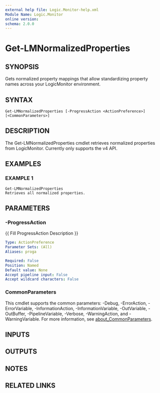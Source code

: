 ```yaml
---
external help file: Logic.Monitor-help.xml
Module Name: Logic.Monitor
online version:
schema: 2.0.0
---
```


# Get-LMNormalizedProperties

## SYNOPSIS
Gets normalized property mappings that allow standardizing property names across your LogicMonitor environment.

## SYNTAX

```
Get-LMNormalizedProperties [-ProgressAction <ActionPreference>] [<CommonParameters>]
```

## DESCRIPTION
The Get-LMNormalizedProperties cmdlet retrieves normalized properties from LogicMonitor.
Currently only supports the v4 API.

## EXAMPLES

### EXAMPLE 1
```
Get-LMNormalizedProperties
Retrieves all normalized properties.
```

## PARAMETERS

### -ProgressAction
{{ Fill ProgressAction Description }}

```yaml
Type: ActionPreference
Parameter Sets: (All)
Aliases: proga

Required: False
Position: Named
Default value: None
Accept pipeline input: False
Accept wildcard characters: False
```

### CommonParameters
This cmdlet supports the common parameters: -Debug, -ErrorAction, -ErrorVariable, -InformationAction, -InformationVariable, -OutVariable, -OutBuffer, -PipelineVariable, -Verbose, -WarningAction, and -WarningVariable. For more information, see [about_CommonParameters](http://go.microsoft.com/fwlink/?LinkID=113216).

## INPUTS

## OUTPUTS

## NOTES

## RELATED LINKS
